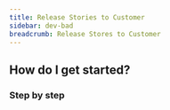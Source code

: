 ```yaml
---
title: Release Stories to Customer
sidebar: dev-bad
breadcrumb: Release Stores to Customer
---
```


## <background>

## How do I get started?

### Step by step
